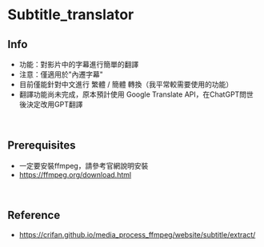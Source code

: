 # Subtitle_translator


## Info 
- 功能：對影片中的字幕進行簡單的翻譯
- 注意：僅適用於"內遷字幕"
- 目前僅能針對中文進行 繁體 / 簡體 轉換（我平常較需要使用的功能）
- 翻譯功能尚未完成，原本預計使用 Google Translate API，在ChatGPT問世後決定改用GPT翻譯
<br>


## Prerequisites
- 一定要安裝ffmpeg，請參考官網說明安裝
- https://ffmpeg.org/download.html
<br>


## Reference
- https://crifan.github.io/media_process_ffmpeg/website/subtitle/extract/
<br>